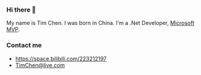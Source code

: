 ### Hi there 👋

My name is Tim Chen. 
I was born in China. 
I'm a .Net Developer, [Microsoft MVP](https://mvp.microsoft.com/zh-cn/PublicProfile/5004310).

### Contact me

- <https://space.bilibili.com/223212197>
- <TimChen@live.com>



<!--
**TimChen44/TimChen44** is a ✨ _special_ ✨ repository because its `README.md` (this file) appears on your GitHub profile.

Here are some ideas to get you started:

- 🔭 I’m currently working on ...
- 🌱 I’m currently learning ...
- 👯 I’m looking to collaborate on ...
- 🤔 I’m looking for help with ...
- 💬 Ask me about ...
- 📫 How to reach me: ...
- 😄 Pronouns: ...
- ⚡ Fun fact: ...
-->
